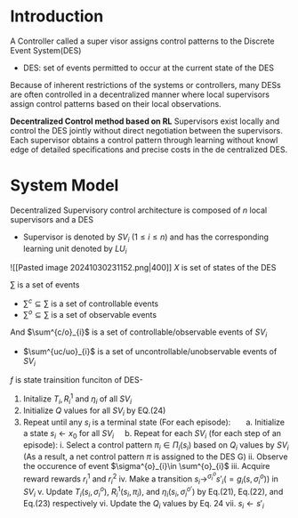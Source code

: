 # Introduction
A Controller called a super visor assigns control patterns to the Discrete Event System(DES)
- DES: set of events permitted to occur at the current state of the DES

Because of inherent restrictions of the systems or controllers, many DESs are often controlled in a decentralized manner where local supervisors assign control patterns based on their local observations.

**Decentralized Control method based on RL**
Supervisors exist locally and control the DES jointly without direct negotiation between the supervisors. Each supervisor obtains a control pattern through learning without knowl edge of detailed specifications and precise costs in the de centralized DES.

# System Model
Decentralized Supervisory control architecture is composed of $n$ local supervisors and a DES
- Supervisor is denoted by $SV_{i} \text{ }(1\leq i\leq n)$ and has the corresponding learning unit denoted by $LU_{i}$

![[Pasted image 20241030231152.png|400]]
$X$ is set of states of the DES

$\sum$ is a set of events
- $\sum^{c}\subseteq \sum$ is a set of controllable events
- $\sum^{o}\subseteq \sum$ is a set of observable events

And $\sum^{c/o}_{i}$ is a set of controllable/observable events of $SV_{i}$
- $\sum^{uc/uo}_{i}$ is a set of uncontrollable/unobservable events of $SV_{i}$

$f$ is state trainsition funciton of DES- 




1. Initalize $T_i, R^1_i$ and $\eta_i$ of all $SV_i$
2. Initialize $Q$ values for all $SV_i$ by EQ.(24)
3. Repeat until any $s_i$ is a terminal state
	(For each episode):  
    a. Initialize a state $s_i \leftarrow x_0$ for all $SV_i$
    b. Repeat for each $SV_i$ 
	(for each step of an episode):
		i. Select a control pattern $\pi_i\in\Pi_i(s_i)$ based on $Q_i$ values by $SV_{i}$ (As a result, a net control pattern $\pi$ is assigned to the DES G)
		ii. Observe the occurence of event $\sigma^{o}_{i}\in \sum^{o}_{i}$
		iii. Acquire reward rewards $r^{1}_{i}$ and $r^{2}_{i}$
		iv. Make a transition $s_{i}\longrightarrow^{\sigma^{o}_{i}} s'_{i}(=g_{i}(s, \sigma^{o}_{i}))$ in $SV_{i}$
		v. Update $T_{i}(s_{i}, \sigma^{o}_{i})$, $R^{1}_{i}(s_{i}, \pi_{i})$, and $\eta_{i}(s_{i}, \sigma^{o'}_{i})$ by Eq.(21), Eq.(22), and Eq.(23) respectively
		vi. Update the $Q_{i}$ values by Eq. 24
		vii. $s_{i}\leftarrow s'_{i}$
